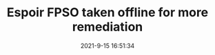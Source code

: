 ---
"title": "Espoir FPSO taken offline for more remediation"
"date": "2021-9-15 16:51:34"
"feed_name": "OFFSHOREMAG"
"feed_website": "https://www.offshore-mag.com/"
"feed_rss": "https://www.offshore-mag.com/__rss/website-scheduled-content.xml?input=%7B%22sectionAlias%22%3A%22home%22%7D"
"link": "https://www.offshore-mag.com/regional-reports/africa/article/14210389/espoir-fpso-taken-offline-for-more-remediation"
"file": "_posts/2021-1-1-3430e3b2fb2965172c4627c661dfd2982964ed6d.md"
"accident": "0"
"drilling": "0"
---